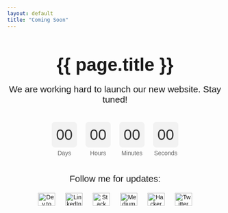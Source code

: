 ```yaml
---
layout: default
title: "Coming Soon"
---
```


<div class="coming-soon-container">
  <h1>{{ page.title }}</h1>
  <p>We are working hard to launch our new website. Stay tuned!</p>
  
  <!-- Countdown Timer -->
  <div class="countdown">
    <div class="time-segment">
      <span id="days" class="time-value">00</span>
      <span class="time-label">Days</span>
    </div>
    <div class="time-segment">
      <span id="hours" class="time-value">00</span>
      <span class="time-label">Hours</span>
    </div>
    <div class="time-segment">
      <span id="minutes" class="time-value">00</span>
      <span class="time-label">Minutes</span>
    </div>
    <div class="time-segment">
      <span id="seconds" class="time-value">00</span>
      <span class="time-label">Seconds</span>
    </div>
  </div>

  <!-- Social Media Links -->
  <p>Follow me for updates:</p>
  <div class="social-icons">
    <a href="https://dev.to/{{ site.devto_username }}" target="_blank"><img src="https://raw.githubusercontent.com/rahuldkjain/github-profile-readme-generator/master/src/images/icons/Social/devto.svg" alt="Dev.to" height="30" width="40" /></a>
    <a href="https://linkedin.com/in/{{ site.linkedin_username }}" target="_blank"><img src="https://raw.githubusercontent.com/rahuldkjain/github-profile-readme-generator/master/src/images/icons/Social/linked-in-alt.svg" alt="LinkedIn" height="30" width="40" /></a>
    <a href="https://stackoverflow.com/users/{{ site.stackoverflow_userid }}" target="_blank"><img src="https://raw.githubusercontent.com/rahuldkjain/github-profile-readme-generator/master/src/images/icons/Social/stack-overflow.svg" alt="Stack Overflow" height="30" width="40" /></a>
    <a href="https://medium.com/@{{ site.medium_username }}" target="_blank"><img src="https://raw.githubusercontent.com/rahuldkjain/github-profile-readme-generator/master/src/images/icons/Social/medium.svg" alt="Medium" height="30" width="40" /></a>
    <a href="https://www.hackerrank.com/{{ site.hackerrank_username }}" target="_blank"><img src="https://raw.githubusercontent.com/rahuldkjain/github-profile-readme-generator/master/src/images/icons/Social/hackerrank.svg" alt="HackerRank" height="30" width="40" /></a>
    <a href="https://twitter.com/{{ site.twitter_username }}" target="_blank"><img src="https://raw.githubusercontent.com/rahuldkjain/github-profile-readme-generator/master/src/images/icons/Social/twitter.svg" alt="Twitter" height="30" width="40" /></a>
  </div>
</div>

<style>
  .coming-soon-container {
    text-align: center;
    margin-top: 50px;
    font-family: 'Arial', sans-serif;
  }

  h1 {
    font-size: 3em;
    margin-bottom: 20px;
  }

  p {
    font-size: 1.5em;
  }

  .countdown {
    display: flex;
    justify-content: center;
    margin: 40px 0;
  }

  .time-segment {
    margin: 0 10px;
    text-align: center;
  }

  .time-value {
    display: block;
    font-size: 2.5em;
    color: #333;
    background: #f2f2f2;
    padding: 10px;
    border-radius: 8px;
    margin-bottom: 5px;
  }

  .time-label {
    font-size: 1em;
    color: #666;
  }

  .social-icons img {
    margin: 0 10px;
    vertical-align: middle;
  }
</style>

<script>
  function updateCountdown() {
    const countdownDate = new Date("August 30, 2024 23:59:59").getTime();
    const now = new Date().getTime();
    const distance = countdownDate - now;

    const days = Math.floor(distance / (1000 * 60 * 60 * 24));
    const hours = Math.floor((distance % (1000 * 60 * 60 * 24)) / (1000 * 60 * 60));
    const minutes = Math.floor((distance % (1000 * 60 * 60)) / (1000 * 60));
    const seconds = Math.floor((distance % (1000 * 60)) / 1000);

    document.getElementById("days").innerHTML = days < 10 ? "0" + days : days;
    document.getElementById("hours").innerHTML = hours < 10 ? "0" + hours : hours;
    document.getElementById("minutes").innerHTML = minutes < 10 ? "0" + minutes : minutes;
    document.getElementById("seconds").innerHTML = seconds < 10 ? "0" + seconds : seconds;

    if (distance < 0) {
      clearInterval(countdownInterval);
      document.querySelector(".countdown").innerHTML = "EXPIRED";
    }
  }

  const countdownInterval = setInterval(updateCountdown, 1000);
  updateCountdown();
</script>
